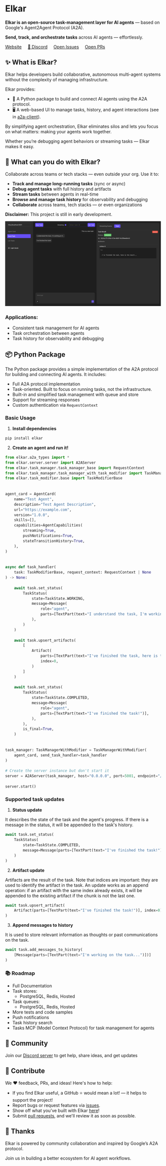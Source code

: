 # Elkar
**Elkar is an open-source task-management layer for AI agents** — based on Google's Agent2Agent Protocol (A2A).

**Send, track, and orchestrate tasks** across AI agents — effortlessly.

[Website](https://elkar.co) &nbsp;&nbsp;&nbsp; [💬 Discord](https://discord.gg/f5Znhcvm) &nbsp;&nbsp;&nbsp; [Open Issues](https://github.com/elkar-ai/elkar/issues) &nbsp;&nbsp;&nbsp; [Open PRs](https://github.com/elkar-ai/elkar/pulls)

## ✨ What is Elkar? 

Elkar helps developers build collaborative, autonomous multi-agent systems without the complexity of managing infrastructure.

Elkar provides:
- 🐍 A Python package to build and connect AI agents using the A2A protocol.
- 🖥️ A web-based UI to manage tasks, history, and agent interactions (see in [a2a-client](https://github.com/elkar-ai/elkar/tree/main/a2a-client)).

By simplifying agent orchestration, Elkar eliminates silos and lets you focus on what matters: making your agents work together.

Whether you’re debugging agent behaviors or streaming tasks — Elkar makes it easy.


## 🔧 What can you do with Elkar?
Collaborate across teams or tech stacks — even outside your org.
Use it to:
- **Track and manage long-running tasks** (sync or async)
- **Debug agent tasks** with full history and artifacts
- **Stream tasks** between agents in real-time
- **Browse and manage task history** for observability and debugging
- **Collaborate** across teams, tech stacks — or even organizations


**Disclaimer:** This project is still in early development.

![Elkar](./images/ui.png)

### Applications:
- Consistent task management for AI agents
- Task orchestration between agents
- Task history for observability and debugging


## 📦 Python Package

The Python package provides a simple implementation of the A2A protocol for building and connecting AI agents. It includes:
- Full A2A protocol implementation
- Task-oriented. Built to focus on running tasks, not the infrastructure.
- Built-in and simplified task management with queue and store
- Support for streaming responses 
- Custom authentication via `RequestContext`


### Basic Usage

1. **Install dependencies**
```bash
pip install elkar
```

2. **Create an agent and run it!**
```python
from elkar.a2a_types import *
from elkar.server.server import A2AServer
from elkar.task_manager.task_manager_base import RequestContext
from elkar.task_manager.task_manager_with_task_modifier import TaskManagerWithModifier
from elkar.task_modifier.base import TaskModifierBase


agent_card = AgentCard(
    name="Test Agent",
    description="Test Agent Description",
    url="https://example.com",
    version="1.0.0",
    skills=[],
    capabilities=AgentCapabilities(
        streaming=True,
        pushNotifications=True,
        stateTransitionHistory=True,
    ),
)


async def task_handler(
    task: TaskModifierBase, request_context: RequestContext | None
) -> None:

    await task.set_status(
        TaskStatus(
            state=TaskState.WORKING,
            message=Message(
                role="agent",
                parts=[TextPart(text="I understand the task, I'm working on it...")],
            ),
        )
    )

    await task.upsert_artifacts(
        [
            Artifact(
                parts=[TextPart(text="I've finished the task, here is the result...")],
                index=0,
            )
        ]
    )

    await task.set_status(
        TaskStatus(
            state=TaskState.COMPLETED,
            message=Message(
                role="agent",
                parts=[TextPart(text="I've finished the task!")],
            ),
        ),
        is_final=True,
    )


task_manager: TaskManagerWithModifier = TaskManagerWithModifier(
    agent_card, send_task_handler=task_handler
)

# Create the server instance but don't start it
server = A2AServer(task_manager, host="0.0.0.0", port=5001, endpoint="/")

server.start()
```


### Supported task updates

1. **Status update**

It describes the state of the task and the agent's progress. If there is a message in the status, it will be appended to the task's history.
```python
await task.set_status(
    TaskStatus(
        state=TaskState.COMPLETED,
        message=Message(parts=[TextPart(text="I've finished the task!")])
    )
)
```


2. **Artifact update**  

Artifacts are the result of the task. Note that indices are important: they are used to identify the artifact in the task. An update works as an append operation: if an artifact with the same index already exists, it will be appended to the existing artifact if the chunk is not the last one.
```python
await task.upsert_artifact(
    Artifact(parts=[TextPart(text="I've finished the task!")], index=0)
)
```

3. **Append messages to history**

It is used to store relevant information as thoughts or past communications on the task.
```python
await task.add_messages_to_history(
    [Message(parts=[TextPart(text="I'm working on the task...")])]
)
```




### 📚 Roadmap
- Full Documentation
- Task stores:
    - PostgreSQL, Redis, Hosted
- Task queues:
    - PostgreSQL, Redis, Hosted
- More tests and code samples
- Push notifications
- Task history search
- Tasks MCP (Model Context Protocol) for task management for agents

## 💬 Community
Join our [Discord server](https://discord.gg/f5Znhcvm) to get help, share ideas, and get updates

## 🤝 Contribute

We ❤️ feedback, PRs, and ideas! Here's how to help:

- If you find Elkar useful, a GitHub ⭐️ would mean a lot! — it helps to support the project!
- Report bugs or request features via [issues](https://github.com/elkar-ai/elkar/issues).
- Show off what you’ve built with Elkar [here](https://discord.com/channels/1366517666054934589/1366528135730040862)! 
- Submit [pull requests](https://github.com/elkar-ai/elkar/pulls), and we'll review it as soon as possible.

##  🙌 Thanks
Elkar is powered by community collaboration and inspired by Google’s A2A protocol.

Join us in building a better ecosystem for AI agent workflows.


